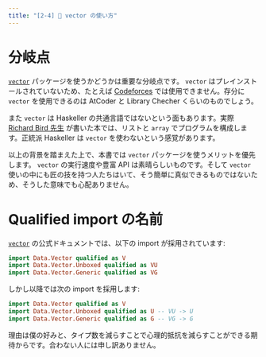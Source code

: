 ```yaml
---
title: "[2-4] 📜 vector の使い方"
---
```


# 分岐点

[`vector`] パッケージを使うかどうかは重要な分岐点です。 `vector` はプレインストールされていないため、たとえば [Codeforces](https://codeforces.com/) では使用できません。存分に `vector` を使用できるのは AtCoder と Library Checher くらいのものでしょう。

また `vector` は Haskeller の共通言語ではないという面もあります。実際 [Richard Bird 先生](https://www.amazon.co.jp/s?i=stripbooks&rh=p_27%3ARichard+Bird&s=relevancerank&text=Richard+Bird&ref=dp_byline_sr_book_1) が書いた本では、リストと `array` でプログラムを構成します。正統派 Haskeller は `vector` を使わないという感覚があります。

以上の背景を踏まえた上で、本書では `vector` パッケージを使うメリットを優先します。 `vector` の実行速度や豊富 API は素晴らしいものです。そして `vector` 使いの中にも匠の技を持つ人たちはいて、そう簡単に真似できるものではないため、そうした意味でも心配ありません。

# Qualified import の名前

[`vector`] の公式ドキュメントでは、以下の import が採用されています:

```hs
import Data.Vector qualified as V
import Data.Vector.Unboxed qualified as VU
import Data.Vector.Generic qualified as VG
```

しかし以降では次の import を採用します:

```hs
import Data.Vector qualified as V
import Data.Vector.Unboxed qualified as U -- VU -> U
import Data.Vector.Generic qualified as G -- VG -> G
```

理由は僕の好みと、タイプ数を減らすことで心理的抵抗を減らすことができる期待からです。合わない人には申し訳ありません。

[`vector`]: https://github.com/haskell/vector

